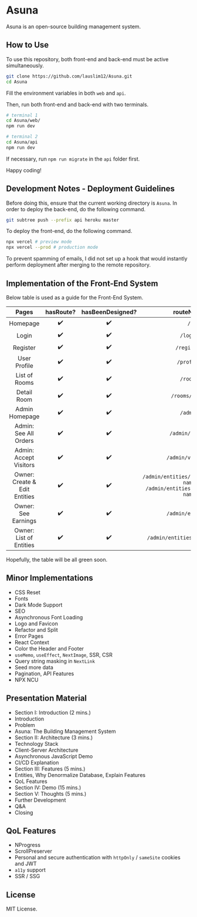 # Asuna

Asuna is an open-source building management system.

## How to Use

To use this repository, both front-end and back-end must be active simultaneously.

```bash
git clone https://github.com/lauslim12/Asuna.git
cd Asuna
```

Fill the environment variables in both `web` and `api`.

Then, run both front-end and back-end with two terminals.

```bash
# terminal 1
cd Asuna/web/
npm run dev

# terminal 2
cd Asuna/api
npm run dev
```

If necessary, run `npm run migrate` in the `api` folder first.

Happy coding!

## Development Notes - Deployment Guidelines

Before doing this, ensure that the current working directory is `Asuna`. In order to deploy the back-end, do the following command.

```bash
git subtree push --prefix api heroku master
```

To deploy the front-end, do the following command.

```bash
npx vercel # preview mode
npx vercel --prod # production mode
```

To prevent spamming of emails, I did not set up a hook that would instantly perform deployment after merging to the remote repository.

## Implementation of the Front-End System

Below table is used as a guide for the Front-End System.

|             Pages             | hasRoute? | hasBeenDesigned? |                                 routeName                                 |
|:-----------------------------:|:---------:|:----------------:|:-------------------------------------------------------------------------:|
|            Homepage           |     ✔️     |         ✔️        |                                    `/`                                    |
|             Login             |     ✔️     |         ✔️        |                                  `/login`                                 |
|            Register           |     ✔️     |         ✔️        |                                `/register`                                |
|          User Profile         |     ✔️     |         ✔️        |                                 `/profile`                                |
|         List of Rooms         |     ✔️     |         ✔️        |                                  `/rooms`                                 |
|          Detail Room          |     ✔️     |         ✔️        |                               `/rooms/:slug`                              |
|         Admin Homepage        |     ✔️     |         ✔️        |                                  `/admin`                                 |
|     Admin: See All Orders     |     ✔️     |         ✔️        |                              `/admin/orders`                              |
|     Admin: Accept Visitors    |     ✔️     |         ✔️        |                             `/admin/visitors`                             |
| Owner: Create & Edit Entities |     ✔️     |         ✔️        | `/admin/entities/create/:entity-name` `/admin/entities/edit/:entity-name` |
|      Owner: See Earnings      |     ✔️     |         ✔️        |                             `/admin/earnings`                             |
|    Owner: List of Entities    |     ✔️     |         ✔️        |                       `/admin/entities/:entity-name`                      |

Hopefully, the table will be all green soon.

## Minor Implementations

- CSS Reset
- Fonts
- Dark Mode Support
- SEO
- Asynchronous Font Loading
- Logo and Favicon
- Refactor and Split
- Error Pages
- React Context
- Color the Header and Footer
- `useMemo`, `useEffect`, `NextImage`, SSR, CSR
- Query string masking in `NextLink`
- Seed more data
- Pagination, API Features
- NPX NCU

## Presentation Material

- Section I: Introduction (2 mins.)
- Introduction
- Problem
- Asuna: The Building Management System
- Section II: Architecture (3 mins.)
- Technology Stack
- Client-Server Architecture
- Asynchronous JavaScript Demo
- CI/CD Explanation
- Section III: Features (5 mins.)
- Entities, Why Denormalize Database, Explain Features
- QoL Features
- Section IV: Demo (15 mins.)
- Section V: Thoughts (5 mins.)
- Further Development
- Q&A
- Closing

## QoL Features

- NProgress
- ScrollPreserver
- Personal and secure authentication with `httpOnly` / `sameSite` cookies and JWT
- `a11y` support
- SSR / SSG

## License

MIT License.
